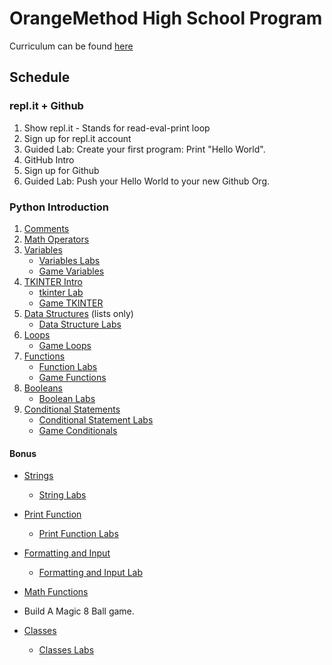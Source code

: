 # OrangeMethod High School Program

Curriculum can be found [here](https://erinwoodrum.github.io/High-School-Program/)

## Schedule

### repl.it + Github
1. Show repl.it - Stands for read-eval-print loop
2. Sign up for repl.it account
3. Guided Lab: Create your first program:  Print "Hello World". 
4. GitHub Intro
5. Sign up for Github
6. Guided Lab: Push your Hello World to your new Github Org. 

### Python Introduction
1. [Comments](./docs/comments.html)
2. [Math Operators](./docs/math-operators.html)
3. [Variables](./docs/variables.html)
   * [Variables Labs](./docs/variables-labs.html)
   * [Game Variables](./docs/game-variables.html)
4. [TKINTER Intro](./docs/tkinter)
    * [tkinter Lab](./docs/tkinter-lab.html)
    * [Game TKINTER](./docs/game-tkinter.html)
5. [Data Structures](./docs/data-structures.html) (lists only)
    * [Data Structure Labs](./docs/data-structures-labs.html)
6. [Loops](./docs/loops.html)
    * [Game Loops](./docs/game-loops.html)
7.  [Functions](./docs/functions.html)
    * [Function Labs](./docs/functions-labs.html)
    * [Game Functions](./docs/game-functions.html)
8. [Booleans](./docs/booleans.html)
    * [Boolean Labs](./docs/boolean-labs.html)
9. [Conditional Statements](./docs/conditional-statements.html)
    * [Conditional Statement Labs](./docs/conditional-statements-labs.html)
    * [Game Conditionals](./docs/game-conditionals.html) 


#### Bonus
-  [Strings](./docs/strings.html)
    * [String Labs](./docs/strings-labs.html)
- [Print Function](./docs/print-function.html)
   * [Print Function Labs](./docs/print-function-labs.html)
- [Formatting and Input](./docs/formatting-and-input.html)
   * [Formatting and Input Lab](./docs/formatting-and-input-labs.html)
- [Math Functions](./docs/math-functions.html)
- Build A Magic 8 Ball game. 

- [Classes](./docs/classes.html)
    * [Classes Labs](./docs/classes-labs.html)
